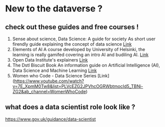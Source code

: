 # New to the dataverse ? 

## check out these guides and free courses ! 

1. Sense about science, Data Science: A guide for society
As short user firendly guide explaining the concept of data science
[Link](https://askforevidence.org/articles/data-science-a-guide-for-society)
2. Elements of AI 
A course developed by University of Helsinki, the learning is really gamifed covering an intro AI and budiling AI.
[Link](https://course.elementsofai.com/)
3. Open Data Institute's explainers 
[Link](https://theodi.org/knowledge-opinion/explainers/)
4. The Dstl Biscuit Book
An information guide on Artificial Intelligence (AI), Data Science and Machine Learning
[Link](https://www.gov.uk/government/publications/the-dstl-biscuit-book)
5. Women who Code - Data Science Series 
[Link] (https://www.youtube.com/watch?v=7E_XpmM0Tw8&list=PLVcEZG2JPVhcOGRWbtmocId5_TBNi-ZG2&ab_channel=WomenWhoCode)

## what does a data scientist role look like ?
https://www.gov.uk/guidance/data-scientist
